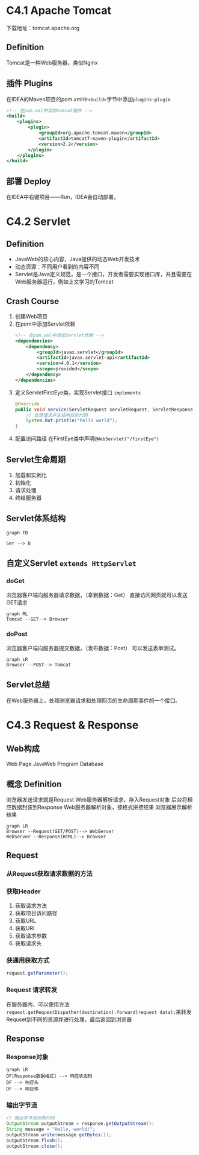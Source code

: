 # C4.1 Apache Tomcat
下载地址：tomcat.apache.org
## Definition
Tomcat是一种Web服务器，类似Nginx

## 插件 Plugins
在IDEA的Maven项目的pom.xml中`<build>`字节中添加`plugins-plugin`
``` xml
<!-- 在pom.xml中添加tomcat插件 -->
<build>
    <plugins>
        <plugin>
            <groupId>org.apache.tomcat.maven</groupId>
            <artifactId>tomcat7-maven-plugin</artifactId>
            <version>2.2</version>
        </plugin>
    </plugins>
</build>
```

## 部署 Deploy
在IDEA中右键项目——Run，IDEA会自动部署。

# C4.2 Servlet

## Definition
- JavaWeb的核心内容，Java提供的动态Web开发技术
- 动态资源：不同用户看到的内容不同
- Servlet是Java定义规范，是一个接口，开发者需要实现接口库，并且需要在Web服务器运行，例如上文学习的Tomcat

## Crash Course
1. 创建Web项目
2. 在pom中添加Servlet依赖
    ``` xml
    <!-- 在pom.xml中添加Servlet依赖 -->
    <dependencies>
        <dependency>
            <groupId>javax.servlet</groupId>
            <artifactId>javax.servlet-api</artifactId>
            <version>4.0.1</version>
            <scope>provided</scope>
        </dependency>
    </dependencies>
    ```
3. 定义ServletFirstEye类，实现Servlet接口 `implements`
    ```Java
    @Override
    public void service(ServletRequest servletRequest, ServletResponse servletResponse) throws ServletException, IOException {
        // 处理请求并生成响应的代码
        System.Out.println("hello world");
    }
    ```
4. 配置访问路径 
在FirstEye类中声明`@WebServlet("/firstEye")`
## Servlet生命周期
   1. 加载和实例化
   2. 初始化
   3. 请求处理
   4. 终结服务器
## Servlet体系结构
``` mermaid
graph TB

Ser --> B
```

## 自定义Servlet `extends HttpServlet`
### doGet
浏览器客户端向服务器请求数据，（拿到数据：Get）
直接访问网页就可以发送GET请求
``` mermaid
graph RL
Tomcat --GET--> Browser
```
### doPost
浏览器客户端向服务器提交数据，（发布数据：Post）
可以发送表单测试。
``` mermaid
graph LR
Browser --POST--> Tomcat
```

## Servlet总结
在Web服务器上，处理浏览器请求和处理网页的生命周期事件的一个接口。

# C4.3 Request & Response
## Web构成
Web Page
JavaWeb Program 
Database

## 概念 Definition
浏览器发送请求就是Request
Web服务器解析请求，存入Request对象
后台将相应数据封装到Response
Web服务器解析对象，按格式拼接结果
浏览器展示解析结果
```mermaid
graph LR
Browser --Request(GET/POST)--> WebServer
WebServer --Response(HTML)--> Browser
```

## Request
### 从Request获取请求数据的方法
### 获取Header
1. 获取请求方法
2. 获取项目访问路径
3. 获取URL
4. 获取URI
5. 获取请求参数
6. 获取请求头
### 获通用获取方式
``` Java
request.getParameter();
```

### Request 请求转发
在服务器内，可以使用方法`request.getRequestDispather(destination).forward(request data);`来转发Requset到不同的资源并进行处理，最后返回到浏览器

## Response
### Response对象
```mermaid
graph LR
DF[Response数据格式] --> 响应状态码
DF --> 响应头
DF --> 响应体
```

### 输出字节流
```Java
// 输出字节流示例代码
OutputStream outputStream = response.getOutputStream();
String message = "Hello, world!";
outputStream.write(message.getBytes());
outputStream.flush();
outputStream.close();
```